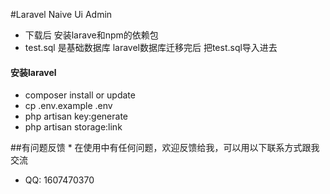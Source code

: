 #Laravel Naive Ui Admin

- 下载后 安装larave和npm的依赖包
- test.sql 是基础数据库 laravel数据库迁移完后 把test.sql导入进去


#### 安装laravel
- composer install or update
- cp .env.example .env
- php artisan key:generate
- php artisan storage:link

##有问题反馈
* 
在使用中有任何问题，欢迎反馈给我，可以用以下联系方式跟我交流

* QQ: 1607470370